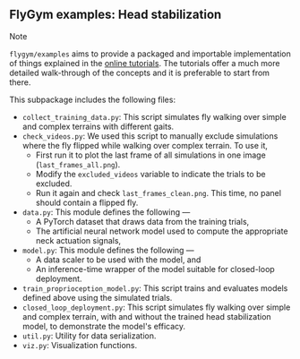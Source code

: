 ## FlyGym examples: Head stabilization

> [!NOTE]
> `flygym/examples` aims to provide a packaged and importable implementation of things explained in the [online tutorials](https://neuromechfly.org/tutorials/index.html). The tutorials offer a much more detailed walk-through of the concepts and it is preferable to start from there.

This subpackage includes the following files:
- `collect_training_data.py`: This script simulates fly walking over simple and complex terrains with different gaits.
- `check_videos.py`: We used this script to manually exclude simulations where the fly flipped while walking over complex terrain. To use it,
  - First run it to plot the last frame of all simulations in one image (`last_frames_all.png`).
  - Modify the `excluded_videos` variable to indicate the trials to be excluded.
  - Run it again and check `last_frames_clean.png`. This time, no panel should contain a flipped fly.
- `data.py`: This module defines the following —
  - A PyTorch dataset that draws data from the training trials,
  - The artificial neural network model used to compute the appropriate neck actuation signals,
- `model.py`: This module defines the following —
  - A data scaler to be used with the model, and
  - An inference-time wrapper of the model suitable for closed-loop deployment.
- `train_proprioception_model.py`: This script trains and evaluates models defined above using the simulated trials.
- `closed_loop_deployment.py`: This script simulates fly walking over simple and complex terrain, with and without the trained head stabilization model, to demonstrate the model's efficacy.
- `util.py`: Utility for data serialization.
- `viz.py`: Visualization functions.